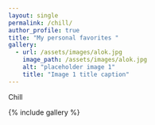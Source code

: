 ```yaml
---
layout: single
permalink: /chill/
author_profile: true
title: "My personal favorites "
gallery:
  - url: /assets/images/alok.jpg
    image_path: /assets/images/alok.jpg
    alt: "placeholder image 1"
    title: "Image 1 title caption"
---
```


Chill

{% include gallery %}